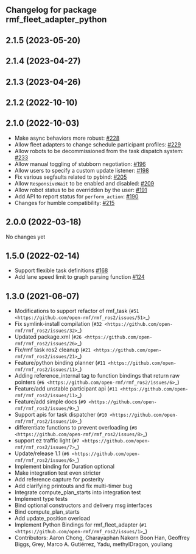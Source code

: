 ## Changelog for package rmf_fleet_adapter_python

2.1.5 (2023-05-20)
------------------

2.1.4 (2023-04-27)
------------------

2.1.3 (2023-04-26)
------------------

2.1.2 (2022-10-10)
------------------

2.1.0 (2022-10-03)
------------------
* Make async behaviors more robust: [#228](https://github.com/open-rmf/rmf_ros2/pull/228)
* Allow fleet adapters to change schedule participant profiles: [#229](https://github.com/open-rmf/rmf_ros2/pull/229)
* Allow robots to be decommissioned from the task dispatch system: [#233](https://github.com/open-rmf/rmf_ros2/pull/233)
* Allow manual toggling of stubborn negotiation: [#196](https://github.com/open-rmf/rmf_ros2/pull/196)
* Allow users to specify a custom update listener: [#198](https://github.com/open-rmf/rmf_ros2/pull/198)
* Fix various segfaults related to pybind: [#205](https://github.com/open-rmf/rmf_ros2/pull/205)
* Allow `ResponsiveWait` to be enabled and disabled: [#209](https://github.com/open-rmf/rmf_ros2/pull/209)
* Allow robot status to be overridden by the user: [#191](https://github.com/open-rmf/rmf_ros2/pull/191)
* Add API to report status for `perform_action`: [#190](https://github.com/open-rmf/rmf_ros2/pull/190)
* Changes for humble compatibility: [#215](https://github.com/open-rmf/rmf_ros2/issues/215)

2.0.0 (2022-03-18)
------------------
No changes yet

1.5.0 (2022-02-14)
------------------
* Support flexible task definitions [#168](https://github.com/open-rmf/rmf_ros2/pull/168)
* Add lane speed limit to graph parsing function [#124](https://github.com/open-rmf/rmf_ros2/pull/124)

1.3.0 (2021-06-07)
------------------
* Modifications to support refactor of rmf_task (`#51 <https://github.com/open-rmf/rmf_ros2/issues/51>`_)
* Fix symlink-install compilation (`#32 <https://github.com/open-rmf/rmf_ros2/issues/32>`_)
* Updated package.xml (`#26 <https://github.com/open-rmf/rmf_ros2/issues/26>`_)
* Fix/rmf task ros2 cleanup (`#21 <https://github.com/open-rmf/rmf_ros2/issues/21>`_)
* Feature/python binding planner (`#11 <https://github.com/open-rmf/rmf_ros2/issues/11>`_)
* Adding reference_internal tag to function bindings that return raw pointers (`#6 <https://github.com/open-rmf/rmf_ros2/issues/6>`_)
* Feature/add unstable participant api (`#11 <https://github.com/open-rmf/rmf_ros2/issues/11>`_)
* Feature/add simple docs (`#9 <https://github.com/open-rmf/rmf_ros2/issues/9>`_)
* Support apis for task dispatcher (`#10 <https://github.com/open-rmf/rmf_ros2/issues/10>`_)
* differentiate functions to prevent overloading (`#8 <https://github.com/open-rmf/rmf_ros2/issues/8>`_)
* support ez traffic light (`#7 <https://github.com/open-rmf/rmf_ros2/issues/7>`_)
* Update/release 1.1 (`#6 <https://github.com/open-rmf/rmf_ros2/issues/6>`_)
* Implement binding for Duration optional
* Make integration test even stricter
* Add reference capture for posterity
* Add clarifying printouts and fix multi-timer bug
* Integrate compute_plan_starts into integration test
* Implement type tests
* Bind optional constructors and delivery msg interfaces
* Bind compute_plan_starts
* Add update_position overload
* Implement Python Bindings for rmf_fleet_adapter (`#1 <https://github.com/open-rmf/rmf_ros2/issues/1>`_)
* Contributors: Aaron Chong, Charayaphan Nakorn Boon Han, Geoffrey Biggs, Grey, Marco A. Gutiérrez, Yadu, methylDragon, youliang
